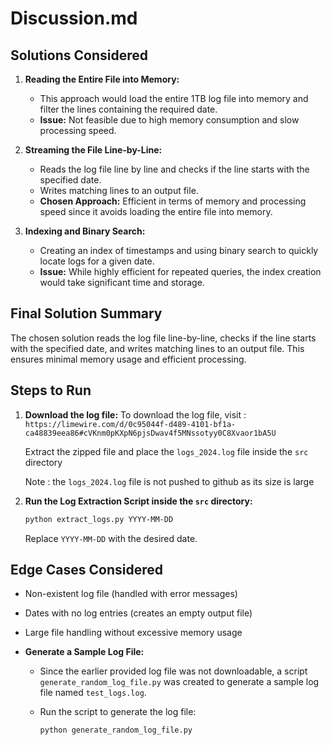 # Discussion.md

## Solutions Considered

1. **Reading the Entire File into Memory:**

   - This approach would load the entire 1TB log file into memory and filter the lines containing the required date.
   - **Issue:** Not feasible due to high memory consumption and slow processing speed.

2. **Streaming the File Line-by-Line:**

   - Reads the log file line by line and checks if the line starts with the specified date.
   - Writes matching lines to an output file.
   - **Chosen Approach:** Efficient in terms of memory and processing speed since it avoids loading the entire file into memory.

3. **Indexing and Binary Search:**

   - Creating an index of timestamps and using binary search to quickly locate logs for a given date.
   - **Issue:** While highly efficient for repeated queries, the index creation would take significant time and storage.

## Final Solution Summary

The chosen solution reads the log file line-by-line, checks if the line starts with the specified date, and writes matching lines to an output file. This ensures minimal memory usage and efficient processing.

## Steps to Run

1. **Download the log file:**
   To download the log file, visit :
   `https://limewire.com/d/0c95044f-d489-4101-bf1a-ca48839eea86#cVKnm0pKXpN6pjsDwav4f5MNssotyy0C8Xvaor1bA5U`

   Extract the zipped file and place the `logs_2024.log` file inside the `src` directory

   Note : the `logs_2024.log` file is not pushed to github as its size is large

2. **Run the Log Extraction Script inside the `src` directory:**
   ```sh
   python extract_logs.py YYYY-MM-DD
   ```
   Replace `YYYY-MM-DD` with the desired date.

## Edge Cases Considered

- Non-existent log file (handled with error messages)
- Dates with no log entries (creates an empty output file)
- Large file handling without excessive memory usage
- **Generate a Sample Log File:**

  - Since the earlier provided log file was not downloadable, a script `generate_random_log_file.py` was created to generate a sample log file named `test_logs.log`.
  - Run the script to generate the log file:

    ```sh
    python generate_random_log_file.py
    ```
